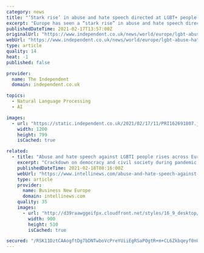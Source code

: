 ```yaml
---
category: news
title: "‘Stark rise’ in abuse and hate speech directed at LGBT+ people across Europe, report warns"
excerpt: "Europe has seen a “stark rise” in abuse and hate speech directed at LGBT+ people over the last year, a campaign group has warned. ILGA-Europe said in its annual report that progress which human rights advocates had taken for granted was now “increasingly fragile”."
publishedDateTime: 2021-02-17T13:57:00Z
originalUrl: "https://www.independent.co.uk/news/world/europe/lgbt-abuse-hate-europe-ilga-b1803383.html"
webUrl: "https://www.independent.co.uk/news/world/europe/lgbt-abuse-hate-europe-ilga-b1803383.html"
type: article
quality: 14
heat: -1
published: false

provider:
  name: The Independent
  domain: independent.co.uk

topics:
  - Natural Language Processing
  - AI

images:
  - url: "https://static.independent.co.uk/2021/02/17/11/PRI162691807.jpg?width=1200&auto=webp&quality=75"
    width: 1200
    height: 799
    isCached: true

related:
  - title: "Abuse and hate speech against LGBTI people rises across Europe and Central Asia"
    excerpt: "Crackdown on democracy and civil society during pandemic accompanied by increase in hate speech by politicians finds ILGA-Europe report."
    publishedDateTime: 2021-02-18T08:16:00Z
    webUrl: "https://www.intellinews.com/abuse-and-hate-speech-against-lgbti-people-rises-across-europe-and-central-asia-203283/"
    type: article
    provider:
      name: Business New Europe
      domain: intellinews.com
    quality: 35
    images:
      - url: "http://d39raawggeifpx.cloudfront.net/styles/16_9_desktop/s3/articleimages/Rainbow_flag_breeze_Cropped-2.jpg"
        width: 900
        height: 510
        isCached: true

secured: "/RSK11DztCAAogftDg7bDNTwboVcPreYUiiEgRSaP0gtR+m+CL6Zkbqeyf0nUIU6GOiz6U2XI4bEmrMjDKPFG+PSepMAyaViT6P8ZF2Ifz18gf1+iqykqb+dx9bnuBPEvbcdSN6Idb2qGrCDKc/Lf9DHVH5JkyZ5tewt3YIAKPl8fHMFbZsfLY9icEScqE7SSsWMQ5F6J7I3AYktLp3sfkeJHwTsIOfqpP0z3Me0qia6SBsOcAoA0n9EhA+O1pX2/0ivFoj+SSIpl9QOEx8rWc1RXigmdLZXu9jkygCznleWsH6sDUhtiE5zHDoXfA72Ly1tFnkVcLIr6/wOxss9Rwy3lOf+QYoJ4AixIQvWaVU=;8PGpv/tydslWQb0mlrAfMA=="
---
```



